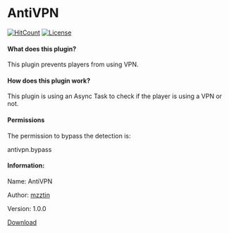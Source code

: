 # AntiVPN
[![HitCount](http://hits.dwyl.com/mzztin/AntiVPN.svg)](http://hits.dwyl.com/mzztin/AntiVPN)
[![License](https://img.shields.io/github/license/koningcool/LoadAllWorlds.svg)](https://github.com/koningcool/LoadAllWorlds/blob/master/LICENSE)
#### What does this plugin?
This plugin prevents players from using VPN.

#### How does this plugin work?
This plugin is using an Async Task to check if the player is using a VPN or not.

#### Permissions
The permission to bypass the detection is:

antivpn.bypass

#### Information:
Name: AntiVPN

Author: [mzztin](https://github.com/mzztin)

Version: 1.0.0

[Download](https://poggit.pmmp.io/p/AntiVPN/1.0.0#)

